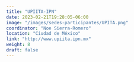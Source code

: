 ```yaml
---
title: "UPIITA-IPN"
date: 2023-02-21T19:28:05-06:00
image: "/images/sedes-participantes/UPITA.png"
coordinator: "Noe Sierra-Romero" 
location: "Ciudad de México"
link: "http://www.upiita.ipn.mx"
weight: 8
draft: false
---
```


